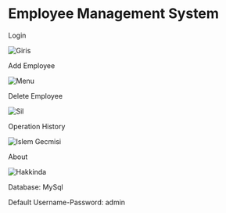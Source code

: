 # Employee Management System
Login

![Giris](https://user-images.githubusercontent.com/54204782/144745250-c9831a5a-7ecc-4cc1-aebc-dad83a3758d7.png)

Add Employee 

![Menu](https://user-images.githubusercontent.com/54204782/144745260-7011bb19-6d63-4ea4-b764-39f2389ba02d.png)

Delete Employee

![Sil](https://user-images.githubusercontent.com/54204782/144745272-ec9ac044-8be5-4c07-be46-e2b15e3d155f.png)

Operation History

![Islem Gecmisi](https://user-images.githubusercontent.com/54204782/144745275-0d752a32-2900-4854-b26c-654aa1f7a03f.png)

About

![Hakkinda](https://user-images.githubusercontent.com/54204782/144745281-d88f686f-d3e5-451b-88a2-74aefb818a7d.png)

Database: MySql 

Default Username-Password: admin
